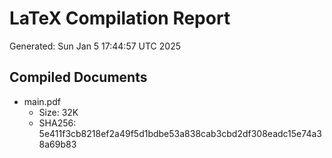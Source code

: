 # LaTeX Compilation Report
Generated: Sun Jan  5 17:44:57 UTC 2025
## Compiled Documents
- main.pdf
  - Size: 32K
  - SHA256: 5e411f3cb8218ef2a49f5d1bdbe53a838cab3cbd2df308eadc15e74a38a69b83
